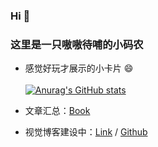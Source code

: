 ### Hi 👋 
### 这里是一只嗷嗷待哺的小码农

* 感觉好玩才展示的小卡片 😄 <br/> <br/>
[![Anurag's GitHub stats](https://github-readme-stats.vercel.app/api?username=lulu-s&theme=dracula&hide=contribs&count_private=true&show_icons=true&include_all_commits=true)](https://github.com/anuraghazra/github-readme-stats)


* 文章汇总：[Book](https://github.com/lulu-s/lulu-book) 
* 视觉博客建设中：[Link](https://lulu-s.github.io/) / [Github](https://github.com/lulu-s/lulu-s.github.io)
<!--
**lulu-s/lulu-s** is a ✨ _special_ ✨ repository because its `README.md` (this file) appears on your GitHub profile.

Here are some ideas to get you started:

- 🔭 I’m currently working on ...
- 🌱 I’m currently learning ...
- 👯 I’m looking to collaborate on ...
- 🤔 I’m looking for help with ...
- 💬 Ask me about ...
- 📫 How to reach me: ...
- 😄 Pronouns: ...
- ⚡ Fun fact: ...
-->
